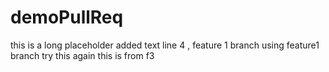 # demoPullReq

this is a long placeholder
added text line 4 , feature 1 branch
using feature1 branch
try this again
this is from f3